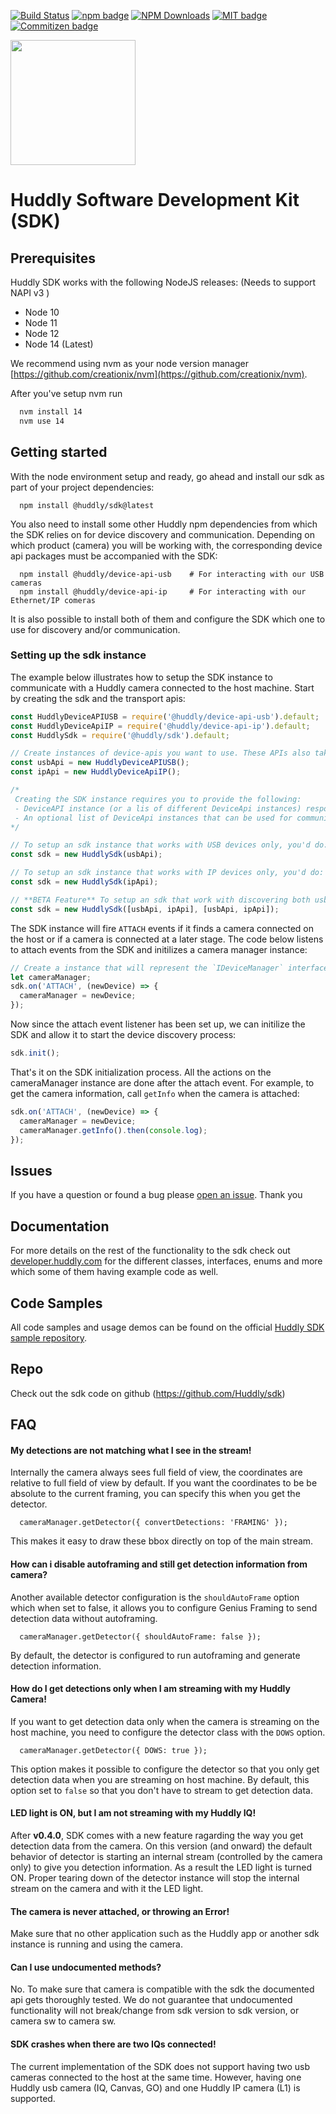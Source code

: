 <p>
  <a href="https://travis-ci.com/Huddly/sdk"><img src="https://travis-ci.com/Huddly/sdk.svg?branch=master" alt="Build Status"></a>
  <a href="https://www.npmjs.com/package/@huddly/sdk"><img src="https://badge.fury.io/js/%40huddly%2Fsdk.svg" alt="npm badge"></a>
  <a href="https://npmcharts.com/compare/@huddly/sdk?minimal=true"><img src="https://img.shields.io/npm/dm/@huddly/sdk.svg?style=flat" alt="NPM Downloads"></a>
  <a href="https://opensource.org/licenses/MIT"><img src="https://img.shields.io/badge/license-MIT-brightgreen.svg" alt="MIT badge"></a>
  <a href="http://commitizen.github.io/cz-cli/"><img src="https://img.shields.io/badge/commitizen-friendly-brightgreen.svg" alt="Commitizen badge"></a>
</p>


<img class="huddly-logo" width="200px" height="auto" src="http://developer.huddly.com/assets/imgs/huddly.png" />

# Huddly Software Development Kit (SDK)

## Prerequisites
Huddly SDK works with the following NodeJS releases: (Needs to support NAPI v3 )

- Node 10
- Node 11
- Node 12
- Node 14 (Latest)

We recommend using nvm as your node version manager [https://github.com/creationix/nvm](https://github.com/creationix/nvm).

After you've setup nvm run
```bash
  nvm install 14
  nvm use 14
```

## Getting started
With the node environment setup and ready, go ahead and install our sdk as part of your project dependencies:
```
  npm install @huddly/sdk@latest
```

You also need to install some other Huddly npm dependencies from which the SDK relies on for device discovery and communication. Depending on which product (camera) you will be working with, the corresponding device api packages must be accompanied with the SDK:

```
  npm install @huddly/device-api-usb    # For interacting with our USB cameras
  npm install @huddly/device-api-ip     # For interacting with our Ethernet/IP comeras
```

It is also possible to install both of them and configure the SDK which one to use for discovery and/or communication.

### Setting up the sdk instance
The example below illustrates how to setup the SDK instance to communicate with a Huddly camera connected to the host machine. Start by creating the sdk and the transport apis:

```javascript
const HuddlyDeviceAPIUSB = require('@huddly/device-api-usb').default;
const HuddlyDeviceApiIP = require('@huddly/device-api-ip').default;
const HuddlySdk = require('@huddly/sdk').default;

// Create instances of device-apis you want to use. These APIs also take configuration parameters which can be consulted by the IDeviceApiOpts interface.
const usbApi = new HuddlyDeviceAPIUSB();
const ipApi = new HuddlyDeviceApiIP();

/*
 Creating the SDK instance requires you to provide the following:
 - DeviceAPI instance (or a lis of different DeviceApi instances) responsible for doing discovery (1st constructor argumet)
 - An optional list of DeviceApi instances that can be used for communication (if ommitted the discovery device api will also be used for communication).
*/

// To setup an sdk instance that works with USB devices only, you'd do:
const sdk = new HuddlySdk(usbApi);

// To setup an sdk instance that works with IP devices only, you'd do:
const sdk = new HuddlySdk(ipApi);

// **BETA Feature** To setup an sdk that work with discovering both usb and ip cameras, you'd do:
const sdk = new HuddlySdk([usbApi, ipApi], [usbApi, ipApi]);
```

The SDK instance will fire `ATTACH` events if it finds a camera connected on the host or if a camera is connected at a later stage. The code below listens to attach events from the SDK and initilizes a camera manager instance:

```javascript
// Create a instance that will represent the `IDeviceManager` interface
let cameraManager;
sdk.on('ATTACH', (newDevice) => {
  cameraManager = newDevice;
});
```

Now since the attach event listener has been set up, we can initilize the SDK and allow it to start the device discovery process:

```javascript
sdk.init();
```

That's it on the SDK initialization process. All the actions on the cameraManager instance are done after the attach event. For example, to get the camera information, call `getInfo` when the camera is attached:

```javascript
sdk.on('ATTACH', (newDevice) => {
  cameraManager = newDevice;
  cameraManager.getInfo().then(console.log);
});
```
## Issues
If you have a question or found a bug please [open an issue](https://github.com/Huddly/sdk/issues). Thank you


## Documentation
For more details on the rest of the functionality to the sdk check out [developer.huddly.com](http://developer.huddly.com) for the different classes, interfaces, enums and more which some of them having example code as well.

## Code Samples
All code samples and usage demos can be found on the official [Huddly SDK sample repository](https://github.com/Huddly/sdk-samples).

## Repo
Check out the sdk code on github (https://github.com/Huddly/sdk)

## FAQ
#### **My detections are not matching what I see in the stream!**
  Internally the camera always sees full field of view, the coordinates are relative to full field of view by default. If you want the coordinates to be be absolute to the current framing, you can specify this when you get the detector.
  ```
    cameraManager.getDetector({ convertDetections: 'FRAMING' });
  ```
  This makes it easy to draw these bbox directly on top of the main stream.

#### **How can i disable autoframing and still get detection information from camera?**
  Another available detector configuration is the `shouldAutoFrame` option which when set to false, it allows you to configure Genius Framing to send detection data without autoframing.

  ```
    cameraManager.getDetector({ shouldAutoFrame: false });
  ```
  By default, the detector is configured to run autoframing and generate detection information.

#### **How do I get detections only when I am streaming with my Huddly Camera!**
  If you want to get detection data only when the camera is streaming on the host machine, you need to configure the detector class with the `DOWS` option.

  ```
    cameraManager.getDetector({ DOWS: true });
  ```
  This option makes it possible to configure the detector so that you only get detection data when you are streaming on host machine. By default, this option set to `false` so that you don't have to stream to get detection data.

#### **LED light is ON, but I am not streaming with my Huddly IQ!**
  After **v0.4.0**, SDK comes with a new feature ragarding the way you get detection data from the camera. On this version (and onward) the default behavior of detector is starting an internal stream (controlled by the camera only) to give you detection information. As a result the LED light is turned ON. Proper tearing down of the detector instance will stop the internal stream on the camera and with it the LED light.

#### **The camera is never attached, or throwing an Error!**
  Make sure that no other application such as the Huddly app or another sdk instance is running and using the camera.

#### **Can I use undocumented methods?**
No. To make sure that camera is compatible with the sdk the documented api gets thoroughly tested. We do not guarantee that undocumented functionality will not break/change from sdk version to sdk version, or camera sw to camera sw.

#### **SDK crashes when there are two IQs connected!**
The current implementation of the SDK does not support having two usb cameras connected to the host at the same time. However, having one Huddly usb camera (IQ, Canvas, GO) and one Huddly IP camera (L1) is supported.  
